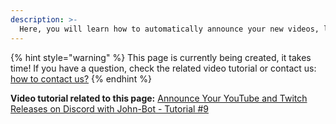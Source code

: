 ```yaml
---  
description: >-  
  Here, you will learn how to automatically announce your new videos, live streams, or Shorts instantly on your Discord server.  
---
```


{% hint style="warning" %}
This page is currently being created, it takes time! If you have a question, check the related video tutorial or contact us: [how to contact us?](../../contact.md)
{% endhint %}

**Video tutorial related to this page:** [Announce Your YouTube and Twitch Releases on Discord with John-Bot - Tutorial #9](https://jnbt.xyz/tutorials/notifications)